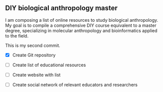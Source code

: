 ## DIY biological anthropology master

I am composing a list of online resources to study biological anthropology. My goal is to compile a comprehensive DIY course equivalent to a master degree, specializing in molecular anthropology and bioinformatics applied to the field.

This is my second commit.


- [x] Create Git repository
- [ ] Create list of educational resources
- [ ] Create website with list
- [ ] Create social network of relevant educators and researchers



